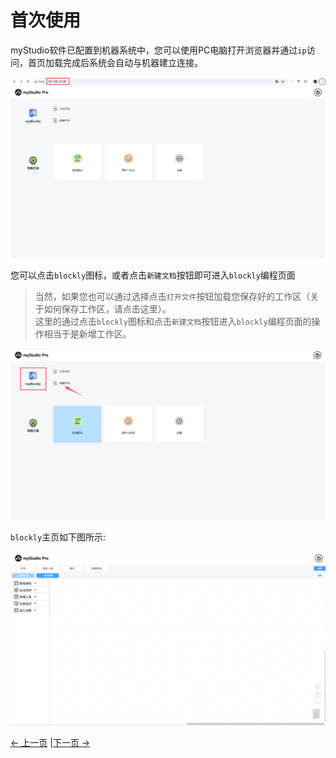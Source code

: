 # 首次使用

myStudio软件已配置到机器系统中，您可以使用PC电脑打开浏览器并通过`ip`访问，首页加载完成后系统会自动与机器建立连接。

<img src="../../../../resources/3-FunctionsAndApplications/5.myBlockly/blockly/home.png" />

您可以点击`blockly`图标，或者点击`新建文档`按钮即可进入`blockly`编程页面
> 当然，如果您也可以通过选择点击`打开文件`按钮加载您保存好的工作区（关于如何保存工作区，请点击这里）。<br />
> 这里的通过点击`blockly`图标和点击`新建文档`按钮进入`blockly`编程页面的操作相当于是新增工作区。

<img src="../../../../resources/3-FunctionsAndApplications/5.myBlockly/blockly/myBlockly.png" />

`blockly`主页如下图所示:

<img src="../../../../resources/3-FunctionsAndApplications/5.myBlockly/blockly/blockly.png" />

[← 上一页](../5.4-Q&A.md) |[下一页 →](./5.5.2-interfaceDescription.md)